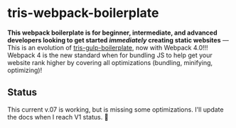 # tris-webpack-boilerplate

__This webpack boilerplate is for beginner, intermediate, and advanced developers looking to get started _immediately_ creating static websites__ — This is an evolution of [tris-gulp-boilerplate](https://github.com/tr1s/tris-gulp-boilerplate), now with Webpack 4.0!!! Webpack 4 is the new standard when for bundling JS to help get your website rank higher by covering all optimizations (bundling, minifying, optimizing)!

## Status

This current v.07 is working, but is missing some optimizations. I'll update the docs when I reach V1 status. 💌